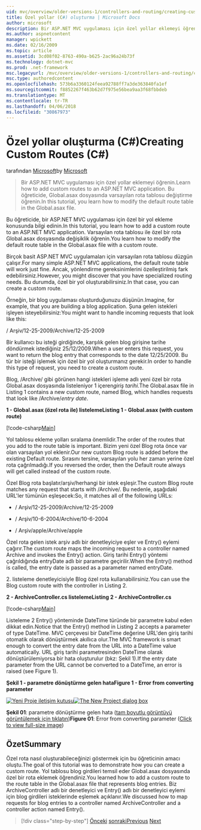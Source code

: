 ```yaml
---
uid: mvc/overview/older-versions-1/controllers-and-routing/creating-custom-routes-cs
title: Özel yollar (C#) oluşturma | Microsoft Docs
author: microsoft
description: Bir ASP.NET MVC uygulaması için özel yollar eklemeyi öğrenin. Bu öğreticide, Global.asax dosyasında varsayılan rota tablosu değiştirme öğrenin.
ms.author: aspnetcontent
manager: wpickett
ms.date: 02/16/2009
ms.topic: article
ms.assetid: 3cd08f02-8763-490a-b625-2ac96a24b73f
ms.technology: dotnet-mvc
ms.prod: .net-framework
msc.legacyurl: /mvc/overview/older-versions-1/controllers-and-routing/creating-custom-routes-cs
msc.type: authoredcontent
ms.openlocfilehash: 573b6a3360124feea92788ff7a3de363840fa1ef
ms.sourcegitcommit: f8852267f463b62d7f975e56bea9aa3f68fbbdeb
ms.translationtype: MT
ms.contentlocale: tr-TR
ms.lasthandoff: 04/06/2018
ms.locfileid: "30867973"
---
```

<a name="creating-custom-routes-c"></a><span data-ttu-id="e9a32-104">Özel yollar oluşturma (C#)</span><span class="sxs-lookup"><span data-stu-id="e9a32-104">Creating Custom Routes (C#)</span></span>
====================
<span data-ttu-id="e9a32-105">tarafından [Microsoft](https://github.com/microsoft)</span><span class="sxs-lookup"><span data-stu-id="e9a32-105">by [Microsoft](https://github.com/microsoft)</span></span>

> <span data-ttu-id="e9a32-106">Bir ASP.NET MVC uygulaması için özel yollar eklemeyi öğrenin.</span><span class="sxs-lookup"><span data-stu-id="e9a32-106">Learn how to add custom routes to an ASP.NET MVC application.</span></span> <span data-ttu-id="e9a32-107">Bu öğreticide, Global.asax dosyasında varsayılan rota tablosu değiştirme öğrenin.</span><span class="sxs-lookup"><span data-stu-id="e9a32-107">In this tutorial, you learn how to modify the default route table in the Global.asax file.</span></span>


<span data-ttu-id="e9a32-108">Bu öğreticide, bir ASP.NET MVC uygulaması için özel bir yol ekleme konusunda bilgi edinin.</span><span class="sxs-lookup"><span data-stu-id="e9a32-108">In this tutorial, you learn how to add a custom route to an ASP.NET MVC application.</span></span> <span data-ttu-id="e9a32-109">Varsayılan rota tablosu ile özel bir rota Global.asax dosyasında değişiklik öğrenin.</span><span class="sxs-lookup"><span data-stu-id="e9a32-109">You learn how to modify the default route table in the Global.asax file with a custom route.</span></span>

<span data-ttu-id="e9a32-110">Birçok basit ASP.NET MVC uygulamaları için varsayılan rota tablosu düzgün çalışır.</span><span class="sxs-lookup"><span data-stu-id="e9a32-110">For many simple ASP.NET MVC applications, the default route table will work just fine.</span></span> <span data-ttu-id="e9a32-111">Ancak, yönlendirme gereksinimlerini özelleştirilmiş fark edebilirsiniz.</span><span class="sxs-lookup"><span data-stu-id="e9a32-111">However, you might discover that you have specialized routing needs.</span></span> <span data-ttu-id="e9a32-112">Bu durumda, özel bir yol oluşturabilirsiniz.</span><span class="sxs-lookup"><span data-stu-id="e9a32-112">In that case, you can create a custom route.</span></span>

<span data-ttu-id="e9a32-113">Örneğin, bir blog uygulaması oluşturduğunuzu düşünün.</span><span class="sxs-lookup"><span data-stu-id="e9a32-113">Imagine, for example, that you are building a blog application.</span></span> <span data-ttu-id="e9a32-114">Şuna gelen istekleri işleyen isteyebilirsiniz:</span><span class="sxs-lookup"><span data-stu-id="e9a32-114">You might want to handle incoming requests that look like this:</span></span>

<span data-ttu-id="e9a32-115">/ Arşiv/12-25-2009</span><span class="sxs-lookup"><span data-stu-id="e9a32-115">/Archive/12-25-2009</span></span>

<span data-ttu-id="e9a32-116">Bir kullanıcı bu isteği girdiğinde, karşılık gelen blog girişine tarihe döndürmek istediğiniz 25/12/2009.</span><span class="sxs-lookup"><span data-stu-id="e9a32-116">When a user enters this request, you want to return the blog entry that corresponds to the date 12/25/2009.</span></span> <span data-ttu-id="e9a32-117">Bu tür bir isteği işlemek için özel bir yol oluşturmanız gerekir.</span><span class="sxs-lookup"><span data-stu-id="e9a32-117">In order to handle this type of request, you need to create a custom route.</span></span>

<span data-ttu-id="e9a32-118">Blog, /Archive/ gibi görünen hangi istekleri işleme adlı yeni özel bir rota Global.asax dosyasında listeleniyor 1 içeren*giriş tarihi*.</span><span class="sxs-lookup"><span data-stu-id="e9a32-118">The Global.asax file in Listing 1 contains a new custom route, named Blog, which handles requests that look like /Archive/*entry date*.</span></span>

<span data-ttu-id="e9a32-119">**1 - Global.asax (özel rota ile) listeleme**</span><span class="sxs-lookup"><span data-stu-id="e9a32-119">**Listing 1 - Global.asax (with custom route)**</span></span>

[!code-csharp[Main](creating-custom-routes-cs/samples/sample1.cs)]

<span data-ttu-id="e9a32-120">Yol tablosu ekleme yolları sıralama önemlidir.</span><span class="sxs-lookup"><span data-stu-id="e9a32-120">The order of the routes that you add to the route table is important.</span></span> <span data-ttu-id="e9a32-121">Bizim yeni özel Blog rota önce var olan varsayılan yol eklenir.</span><span class="sxs-lookup"><span data-stu-id="e9a32-121">Our new custom Blog route is added before the existing Default route.</span></span> <span data-ttu-id="e9a32-122">Sırasını tersine, varsayılan yolu her zaman yerine özel rota çağrılmadığı.</span><span class="sxs-lookup"><span data-stu-id="e9a32-122">If you reversed the order, then the Default route always will get called instead of the custom route.</span></span>

<span data-ttu-id="e9a32-123">Özel Blog rota başlatır/arşiv/herhangi bir istek eşleşir.</span><span class="sxs-lookup"><span data-stu-id="e9a32-123">The custom Blog route matches any request that starts with /Archive/.</span></span> <span data-ttu-id="e9a32-124">Bu nedenle, aşağıdaki URL'ler tümünün eşleşecek:</span><span class="sxs-lookup"><span data-stu-id="e9a32-124">So, it matches all of the following URLs:</span></span>

- <span data-ttu-id="e9a32-125">/ Arşiv/12-25-2009</span><span class="sxs-lookup"><span data-stu-id="e9a32-125">/Archive/12-25-2009</span></span>

- <span data-ttu-id="e9a32-126">/ Arşiv/10-6-2004</span><span class="sxs-lookup"><span data-stu-id="e9a32-126">/Archive/10-6-2004</span></span>

- <span data-ttu-id="e9a32-127">/ Arşiv/apple</span><span class="sxs-lookup"><span data-stu-id="e9a32-127">/Archive/apple</span></span>

<span data-ttu-id="e9a32-128">Özel rota gelen istek arşiv adlı bir denetleyiciye eşler ve Entry() eylemi çağırır.</span><span class="sxs-lookup"><span data-stu-id="e9a32-128">The custom route maps the incoming request to a controller named Archive and invokes the Entry() action.</span></span> <span data-ttu-id="e9a32-129">Giriş tarihi Entry() yöntemi çağrıldığında entryDate adlı bir parametre geçirilir.</span><span class="sxs-lookup"><span data-stu-id="e9a32-129">When the Entry() method is called, the entry date is passed as a parameter named entryDate.</span></span>

<span data-ttu-id="e9a32-130">2. listeleme denetleyicisiyle Blog özel rota kullanabilirsiniz.</span><span class="sxs-lookup"><span data-stu-id="e9a32-130">You can use the Blog custom route with the controller in Listing 2.</span></span>

<span data-ttu-id="e9a32-131">**2 - ArchiveController.cs listeleme**</span><span class="sxs-lookup"><span data-stu-id="e9a32-131">**Listing 2 - ArchiveController.cs**</span></span>

[!code-csharp[Main](creating-custom-routes-cs/samples/sample2.cs)]

<span data-ttu-id="e9a32-132">Listeleme 2 Entry() yönteminde DateTime türünde bir parametre kabul eden dikkat edin.</span><span class="sxs-lookup"><span data-stu-id="e9a32-132">Notice that the Entry() method in Listing 2 accepts a parameter of type DateTime.</span></span> <span data-ttu-id="e9a32-133">MVC çerçevesi bir DateTime değerine URL'den giriş tarihi otomatik olarak dönüştürmek akıllıca olur.</span><span class="sxs-lookup"><span data-stu-id="e9a32-133">The MVC framework is smart enough to convert the entry date from the URL into a DateTime value automatically.</span></span> <span data-ttu-id="e9a32-134">URL giriş tarihi parametresinden DateTime olarak dönüştürülemiyorsa bir hata oluşturulur (bkz: Şekil 1).</span><span class="sxs-lookup"><span data-stu-id="e9a32-134">If the entry date parameter from the URL cannot be converted to a DateTime, an error is raised (see Figure 1).</span></span>

<span data-ttu-id="e9a32-135">**Şekil 1 - parametre dönüştürme gelen hata**</span><span class="sxs-lookup"><span data-stu-id="e9a32-135">**Figure 1 - Error from converting parameter**</span></span>


<span data-ttu-id="e9a32-136">[![Yeni Proje iletişim kutusu](creating-custom-routes-cs/_static/image1.jpg)](creating-custom-routes-cs/_static/image1.png)</span><span class="sxs-lookup"><span data-stu-id="e9a32-136">[![The New Project dialog box](creating-custom-routes-cs/_static/image1.jpg)](creating-custom-routes-cs/_static/image1.png)</span></span>

<span data-ttu-id="e9a32-137">**Şekil 01**: parametre dönüştürme gelen hata ([tam boyutlu görüntüyü görüntülemek için tıklatın](creating-custom-routes-cs/_static/image2.png))</span><span class="sxs-lookup"><span data-stu-id="e9a32-137">**Figure 01**: Error from converting parameter ([Click to view full-size image](creating-custom-routes-cs/_static/image2.png))</span></span>


## <a name="summary"></a><span data-ttu-id="e9a32-138">Özet</span><span class="sxs-lookup"><span data-stu-id="e9a32-138">Summary</span></span>

<span data-ttu-id="e9a32-139">Özel rota nasıl oluşturabileceğinizi göstermek için bu öğreticinin amacı oluştu.</span><span class="sxs-lookup"><span data-stu-id="e9a32-139">The goal of this tutorial was to demonstrate how you can create a custom route.</span></span> <span data-ttu-id="e9a32-140">Yol tablosu blog girdileri temsil eder Global.asax dosyasında özel bir rota eklemek öğrendiniz.</span><span class="sxs-lookup"><span data-stu-id="e9a32-140">You learned how to add a custom route to the route table in the Global.asax file that represents blog entries.</span></span> <span data-ttu-id="e9a32-141">Biz ArchiveController adlı bir denetleyici ve Entry() adlı bir denetleyici eylemi için blog girdileri isteklerinde eşlemek açıklanır.</span><span class="sxs-lookup"><span data-stu-id="e9a32-141">We discussed how to map requests for blog entries to a controller named ArchiveController and a controller action named Entry().</span></span>

> [!div class="step-by-step"]
> <span data-ttu-id="e9a32-142">[Önceki](aspnet-mvc-controllers-overview-cs.md)
> [sonraki](creating-a-route-constraint-cs.md)</span><span class="sxs-lookup"><span data-stu-id="e9a32-142">[Previous](aspnet-mvc-controllers-overview-cs.md)
[Next](creating-a-route-constraint-cs.md)</span></span>
